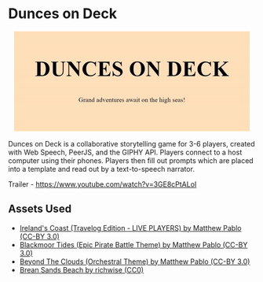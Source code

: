 # Dunces on Deck

<p align="center">
<img src="./demo.gif">
</p>

Dunces on Deck is a collaborative storytelling game for 3-6 players, created with Web Speech, PeerJS, and the GIPHY API. Players connect to a host computer using their phones. Players then fill out prompts which are placed into a template and read out by a text-to-speech narrator.

Trailer - https://www.youtube.com/watch?v=3GE8cPtALoI

## Assets Used

- [Ireland's Coast (Travelog Edition - LIVE PLAYERS) by Matthew Pablo (CC-BY 3.0)](https://opengameart.org/content/irelands-coast-travelog-edition-live-players)
- [Blackmoor Tides (Epic Pirate Battle Theme) by Matthew Pablo (CC-BY 3.0)](https://opengameart.org/content/blackmoor-tides-epic-pirate-battle-theme)
- [Beyond The Clouds (Orchestral Theme) by Matthew Pablo (CC-BY 3.0)](https://opengameart.org/content/beyond-the-clouds-orchestral-theme)
- [Brean Sands Beach by richwise (CC0)](https://freesound.org/people/richwise/sounds/475350/)
